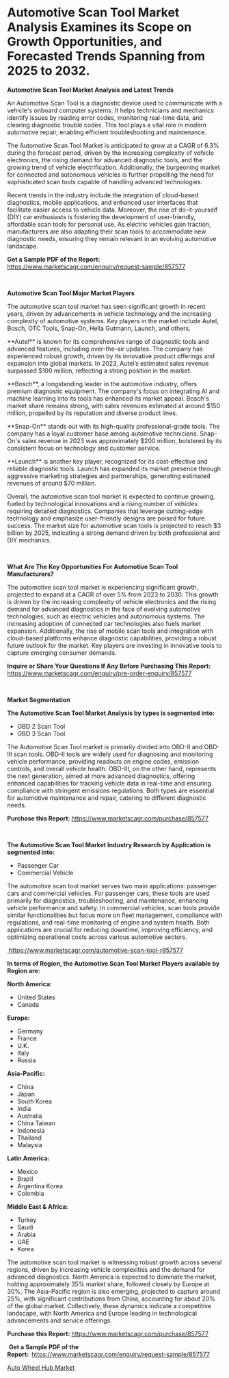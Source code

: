 <p><h1>Automotive Scan Tool Market Analysis Examines its Scope on Growth Opportunities, and Forecasted Trends Spanning from 2025 to 2032.</h1></p><p><strong>Automotive Scan Tool Market Analysis and Latest Trends</strong></p>
<p><p>An Automotive Scan Tool is a diagnostic device used to communicate with a vehicle's onboard computer systems. It helps technicians and mechanics identify issues by reading error codes, monitoring real-time data, and clearing diagnostic trouble codes. This tool plays a vital role in modern automotive repair, enabling efficient troubleshooting and maintenance.</p><p>The Automotive Scan Tool Market is anticipated to grow at a CAGR of 6.3% during the forecast period, driven by the increasing complexity of vehicle electronics, the rising demand for advanced diagnostic tools, and the growing trend of vehicle electrification. Additionally, the burgeoning market for connected and autonomous vehicles is further propelling the need for sophisticated scan tools capable of handling advanced technologies.</p><p>Recent trends in the industry include the integration of cloud-based diagnostics, mobile applications, and enhanced user interfaces that facilitate easier access to vehicle data. Moreover, the rise of do-it-yourself (DIY) car enthusiasts is fostering the development of user-friendly, affordable scan tools for personal use. As electric vehicles gain traction, manufacturers are also adapting their scan tools to accommodate new diagnostic needs, ensuring they remain relevant in an evolving automotive landscape.</p></p>
<p><strong>Get a Sample PDF of the Report:&nbsp;</strong> <a href="https://www.marketscagr.com/enquiry/request-sample/857577?utm_campaign=3095&utm_medium=2&utm_source=Github&utm_content=ia&utm_term=30032025&utm_id=automotive-scan-tool">https://www.marketscagr.com/enquiry/request-sample/857577</a></p>
<p>&nbsp;</p>
<p><strong>Automotive Scan Tool Major Market Players</strong></p>
<p><p>The automotive scan tool market has seen significant growth in recent years, driven by advancements in vehicle technology and the increasing complexity of automotive systems. Key players in the market include Autel, Bosch, OTC Tools, Snap-On, Hella Gutmann, Launch, and others. </p><p>**Autel** is known for its comprehensive range of diagnostic tools and advanced features, including over-the-air updates. The company has experienced robust growth, driven by its innovative product offerings and expansion into global markets. In 2023, Autel’s estimated sales revenue surpassed $100 million, reflecting a strong position in the market.</p><p>**Bosch**, a longstanding leader in the automotive industry, offers premium diagnostic equipment. The company's focus on integrating AI and machine learning into its tools has enhanced its market appeal. Bosch's market share remains strong, with sales revenues estimated at around $150 million, propelled by its reputation and diverse product lines.</p><p>**Snap-On** stands out with its high-quality professional-grade tools. The company has a loyal customer base among automotive technicians. Snap-On's sales revenue in 2023 was approximately $200 million, bolstered by its consistent focus on technology and customer service.</p><p>**Launch** is another key player, recognized for its cost-effective and reliable diagnostic tools. Launch has expanded its market presence through aggressive marketing strategies and partnerships, generating estimated revenues of around $70 million.</p><p>Overall, the automotive scan tool market is expected to continue growing, fueled by technological innovations and a rising number of vehicles requiring detailed diagnostics. Companies that leverage cutting-edge technology and emphasize user-friendly designs are poised for future success. The market size for automotive scan tools is projected to reach $3 billion by 2025, indicating a strong demand driven by both professional and DIY mechanics.</p></p>
<p>&nbsp;</p>
<p><strong>What Are The Key Opportunities For Automotive Scan Tool Manufacturers?</strong></p>
<p><p>The automotive scan tool market is experiencing significant growth, projected to expand at a CAGR of over 5% from 2023 to 2030. This growth is driven by the increasing complexity of vehicle electronics and the rising demand for advanced diagnostics in the face of evolving automotive technologies, such as electric vehicles and autonomous systems. The increasing adoption of connected car technologies also fuels market expansion. Additionally, the rise of mobile scan tools and integration with cloud-based platforms enhance diagnostic capabilities, providing a robust future outlook for the market. Key players are investing in innovative tools to capture emerging consumer demands.</p></p>
<p><strong>Inquire or Share Your Questions If Any Before Purchasing This Report:</strong> <a href="https://www.marketscagr.com/enquiry/pre-order-enquiry/857577?utm_campaign=3095&utm_medium=2&utm_source=Github&utm_content=ia&utm_term=30032025&utm_id=automotive-scan-tool">https://www.marketscagr.com/enquiry/pre-order-enquiry/857577</a></p>
<p>&nbsp;</p>
<p><strong>Market Segmentation</strong></p>
<p><strong>The Automotive Scan Tool Market Analysis by types is segmented into:</strong></p>
<p><ul><li>OBD 2 Scan Tool</li><li>OBD 3 Scan Tool</li></ul></p>
<p><p>The Automotive Scan Tool market is primarily divided into OBD-II and OBD-III scan tools. OBD-II tools are widely used for diagnosing and monitoring vehicle performance, providing readouts on engine codes, emission controls, and overall vehicle health. OBD-III, on the other hand, represents the next generation, aimed at more advanced diagnostics, offering enhanced capabilities for tracking vehicle data in real-time and ensuring compliance with stringent emissions regulations. Both types are essential for automotive maintenance and repair, catering to different diagnostic needs.</p></p>
<p><strong>Purchase this Report:&nbsp;</strong><a href="https://www.marketscagr.com/purchase/857577?utm_campaign=3095&utm_medium=2&utm_source=Github&utm_content=ia&utm_term=30032025&utm_id=automotive-scan-tool">https://www.marketscagr.com/purchase/857577</a></p>
<p>&nbsp;</p>
<p><strong>The Automotive Scan Tool Market Industry Research by Application is segmented into:</strong></p>
<p><ul><li>Passenger Car</li><li>Commercial Vehicle</li></ul></p>
<p><p>The automotive scan tool market serves two main applications: passenger cars and commercial vehicles. For passenger cars, these tools are used primarily for diagnostics, troubleshooting, and maintenance, enhancing vehicle performance and safety. In commercial vehicles, scan tools provide similar functionalities but focus more on fleet management, compliance with regulations, and real-time monitoring of engine and system health. Both applications are crucial for reducing downtime, improving efficiency, and optimizing operational costs across various automotive sectors.</p></p>
<p><a href="https://www.marketscagr.com/automotive-scan-tool-r857577?utm_campaign=3095&utm_medium=2&utm_source=Github&utm_content=ia&utm_term=30032025&utm_id=automotive-scan-tool">&nbsp;https://www.marketscagr.com/automotive-scan-tool-r857577</a></p>
<p><strong>In terms of Region, the Automotive Scan Tool Market Players available by Region are:</strong></p>
<p>
    <p> <strong> North America: </strong>
        <ul>
            <li>United States</li>
            <li>Canada</li>
        </ul>
        </p> 
    <p> <strong> Europe: </strong>
        <ul>
            <li>Germany</li>
            <li>France</li>
            <li>U.K.</li>
            <li>Italy</li>
            <li>Russia</li>
        </ul>
        </p> 
    <p> <strong> Asia-Pacific: </strong>
        <ul>
            <li>China</li>
            <li>Japan</li>
            <li>South Korea</li>
            <li>India</li>
            <li>Australia</li>
            <li>China Taiwan</li>
            <li>Indonesia</li>
            <li>Thailand</li>
            <li>Malaysia</li>
        </ul>
        </p> 
    <p> <strong> Latin America: </strong>
        <ul>
            <li>Mexico</li>
            <li>Brazil</li>
            <li>Argentina Korea</li>
            <li>Colombia</li>
        </ul>
        </p> 
    <p> <strong> Middle East & Africa: </strong>
        <ul>
            <li>Turkey</li>
            <li>Saudi</li>
            <li>Arabia</li>
            <li>UAE</li>
            <li>Korea</li>
        </ul>
    </p>
    </p>
<p><p>The automotive scan tool market is witnessing robust growth across several regions, driven by increasing vehicle complexities and the demand for advanced diagnostics. North America is expected to dominate the market, holding approximately 35% market share, followed closely by Europe at 30%. The Asia-Pacific region is also emerging, projected to capture around 25%, with significant contributions from China, accounting for about 20% of the global market. Collectively, these dynamics indicate a competitive landscape, with North America and Europe leading in technological advancements and service offerings.</p></p>
<p><strong>Purchase this Report: </strong><a href="https://www.marketscagr.com/purchase/857577?utm_campaign=3095&utm_medium=2&utm_source=Github&utm_content=ia&utm_term=30032025&utm_id=automotive-scan-tool">https://www.marketscagr.com/purchase/857577</a></p>
<p>&nbsp;<strong>Get a Sample PDF of the Report:&nbsp;&nbsp;</strong><a href="https://www.marketscagr.com/enquiry/request-sample/857577?utm_campaign=3095&utm_medium=2&utm_source=Github&utm_content=ia&utm_term=30032025&utm_id=automotive-scan-tool">https://www.marketscagr.com/enquiry/request-sample/857577</a></p>
<p><strong></strong></p>
<p><p><a href="https://github.com/felishtimoti/Market-Research-Report-List-1/blob/main/auto-wheel-hub-market.md?utm_campaign=3095&utm_medium=2&utm_source=Github&utm_content=ia&utm_term=30032025&utm_id=automotive-scan-tool">Auto Wheel Hub Market</a></p></p>